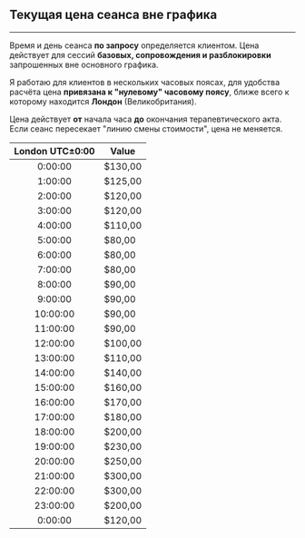 ## Текущая цена сеанса вне графика
---
Время и день сеанса **по запросу** определяется клиентом. Цена действует для сессий **базовых, сопровождения и разблокировки** запрошенных вне основного графика.

Я работаю для клиентов в нескольких часовых поясах, для удобства расчёта цена **привязана к "нулевому" часовому поясу**, ближе всего к которому находится **Лондон** (Великобритания).

Цена действует **от** начала часа **до** окончания терапевтического акта. Если сеанс пересекает "линию смены стоимости", цена не меняется.

|London UTC±0:00|Value|	
|:----:|----|
|0:00:00|	$130,00|
|1:00:00|	$125,00
|2:00:00|	$120,00
|3:00:00|	$120,00
|4:00:00|	$110,00
|5:00:00|	$80,00
|6:00:00|	$80,00
|7:00:00|	$80,00
|8:00:00|	$90,00
|9:00:00|	$90,00
|10:00:00|	$90,00
|11:00:00|	$90,00
|12:00:00|	$100,00
|13:00:00|	$110,00
|14:00:00|	$140,00
|15:00:00|	$160,00
|16:00:00|	$170,00
|17:00:00|	$180,00
|18:00:00|	$200,00
|19:00:00|	$230,00
|20:00:00|	$250,00
|21:00:00|	$300,00
|22:00:00|	$300,00
|23:00:00|	$200,00
|0:00:00|	$120,00
